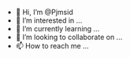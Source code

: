 - 👋 Hi, I’m @Pjmsid
- 👀 I’m interested in ...
- 🌱 I’m currently learning ...
- 💞️ I’m looking to collaborate on ...
- 📫 How to reach me ...

<!---
Pjmsid/Pjmsid is a ✨ special ✨ repository because its `README.md` (this file) appears on your GitHub profile.
You can click the Preview link to take a look at your changes.
--->
